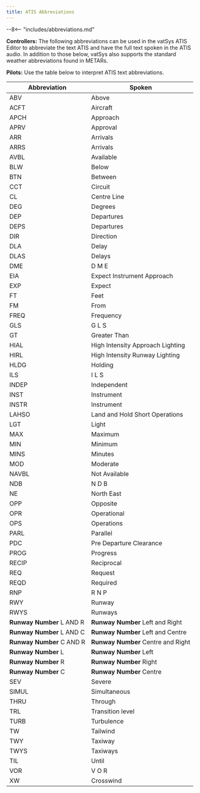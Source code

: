 ```yaml
---
title: ATIS Abbreviations
---
```


--8<-- "includes/abbreviations.md"

**Controllers:** The following abbreviations can be used in the vatSys ATIS Editor to abbreviate the text ATIS and have the full text spoken in the ATIS audio. In addition to those below, vatSys also supports the standard weather abbreviations found in METARs.  

**Pilots:** Use the table below to interpret ATIS text abbreviations.  

| Abbreviation               | Spoken      |
| ------------------ | -------------- | 
|ABV	|Above|
|ACFT	|Aircraft|
|APCH	|Approach|
|APRV	|Approval|
|ARR	|Arrivals|
|ARRS	|Arrivals|
|AVBL|	Available|
|BLW|	Below|
|BTN|	Between|
|CCT|	Circuit|
|CL	|Centre Line|
|DEG|	Degrees|
|DEP|	Departures|
|DEPS	|Departures|
|DIR	|Direction|
|DLA	|Delay|
|DLAS	|Delays|
|DME	|D M E|
|EIA	|Expect Instrument Approach|
|EXP	|Expect|
|FT	|Feet|
|FM	|From|
|FREQ	|Frequency|
|GLS	|G L S|
|GT	|Greater Than|
|HIAL	|High Intensity Approach Lighting|
|HIRL	|High Intensity Runway Lighting|
|HLDG	|Holding|
|ILS	|I L S|
|INDEP	|Independent|
|INST	|Instrument|
|INSTR	|Instrument|
|LAHSO	|Land and Hold Short Operations|
|LGT	|Light|
|MAX	|Maximum|
|MIN	|Minimum|
|MINS	|Minutes|
|MOD	|Moderate|
|NAVBL|	Not Available|
|NDB|	N D B|
|NE	|North East|
|OPP	|Opposite|
|OPR	|Operational|
|OPS	|Operations|
|PARL	|Parallel|
|PDC	|Pre Departure Clearance|
|PROG	|Progress|
|RECIP	|Reciprocal|
|REQ	|Request|
|REQD	|Required|
|RNP	|R N P|
|RWY	|Runway|
|RWYS	|Runways|
|**Runway Number** L AND R|	**Runway Number** Left and Right|
|**Runway Number** L AND C|	**Runway Number** Left and Centre|
|**Runway Number** C AND R|	**Runway Number** Centre and Right|
|**Runway Number** L	|**Runway Number** Left|
|**Runway Number** R	|**Runway Number** Right|
|**Runway Number** C|	**Runway Number** Centre|
|SEV	|Severe|
|SIMUL	|Simultaneous|
|THRU|	Through|
|TRL|	Transition level|
|TURB|	Turbulence|
|TW	|Tailwind|
|TWY|	Taxiway|
|TWYS|	Taxiways|
|TIL|	Until|
|VOR|	V O R|
|XW	|Crosswind  |